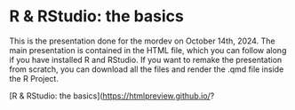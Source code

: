 # R & RStudio: the basics

This is the presentation done for the mordev on October 14th, 2024. The main presentation is contained in the HTML file, which you can follow along if you have installed R and RStudio.
If you want to remake the presentation from scratch, you can download all the files and render the .qmd file inside the R Project.

[R & RStudio: the basics](https://htmlpreview.github.io/?

